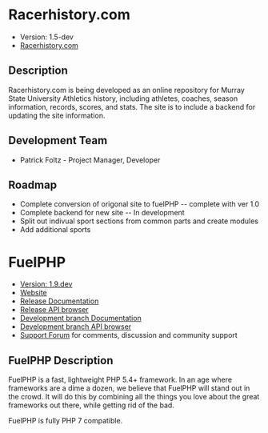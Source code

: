 # Racerhistory.com

- Version: 1.5-dev
- [Racerhistory.com](https://new.racerhistory.com/)

## Description

Racerhistory.com is being developed as an online repository for Murray State University Athletics history, including athletes, coaches, season information, records, scores, and stats. The site is to include a backend for updating the site information.

## Development Team

- Patrick Foltz - Project Manager, Developer

## Roadmap

- Complete conversion of origonal site to fuelPHP -- complete with ver 1.0
- Complete backend for new site -- In development
- Split out indivual sport sections from common parts and create modules
- Add additional sports

# FuelPHP

- [Version: 1.9.dev](https://github.com/fuel/fuel/tree/1.9/develop)
- [Website](https://fuelphp.com/)
- [Release Documentation](https://fuelphp.com/docs)
- [Release API browser](https://fuelphp.com/api)
- [Development branch Documentation](https://fuelphp.com/dev-docs)
- [Development branch API browser](https://fuelphp.com/dev-api)
- [Support Forum](https://forums.fuelphp.com) for comments, discussion and community support

## FuelPHP Description

FuelPHP is a fast, lightweight PHP 5.4+ framework. In an age where frameworks are a dime a dozen, we believe that FuelPHP will stand out in the crowd. It will do this by combining all the things you love about the great frameworks out there, while getting rid of the bad.

FuelPHP is fully PHP 7 compatible.

